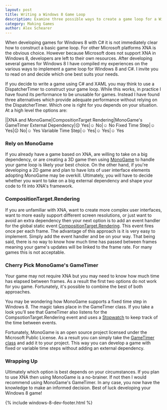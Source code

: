 ```yaml
---
layout: post
title: Writing a Windows 8 Game Loop
description: Examine three possible ways to create a game loop for a Windows Store application.
category: Making Games
author: Alex Schearer
---
```


When developing games for Windows 8 with C# 
it is not immediately clear how to construct a basic game loop. For other Microsoft 
platforms XNA is the obvious choice. However because Microsoft does not support XNA 
in Windows 8, developers are left to their own resources. After developing several 
games for Windows 8 I have compiled my experiences on the various ways to implement 
a game loop for Windows 8 and C#. I invite you to read on and decide which one best 
suits your needs.

If you decide to write a game using C# and XAML you may think to use a DispatcherTimer 
to construct your game loop. While this works, in practice I have found its performance 
to be unusable for games. Instead I have found three alternatives which provide adequate 
performance without relying on the DispatcherTimer. Which one is right for you depends 
on your situation. At a high level the options are:

||XNA and MonoGame|CompositionTarget Rendering|MonoGame's GameTimer
External Dependency|&#9785; Yes|&#9786; No|&#9786; No
Fixed Time Step|&#9786; Yes|&#9785; No|&#9786; Yes
Variable Time Step|&#9786; Yes|&#9786; Yes|&#9786; Yes

### Rely on MonoGame
If you already have a game based on XNA, are willing to take on a big dependency, 
or are creating a 3D game then using [MonoGame][1]
to handle your game loop is likely your best choice. On the other hand, if you're 
developing a 2D game and plan to have lots of user interface elements adopting 
MonoGame may be overkill. Ultimately, you will have to decide whether you want to take 
on a big external dependency and shape your code to fit into XNA's framework.

### CompositionTarget.Rendering
If you are unfamiliar with XNA, want to create more complex user interfaces, want 
to more easily support different screen resolutions, or just want to avoid an extra 
dependency then your next option is to add an event handler for the global static event 
[CompositionTarget.Rendering][2]. 
This event fires once per each frame. The advantage of this approach is it is very easy 
to implement. Simply add the event handler and be on your way. That being said, there 
is no way to know how much time has passed between frames meaning your game's updates 
will be linked to the frame rate. For many games this is not acceptable.

### Cherry Pick MonoGame's GameTimer
Your game may not require XNA but you may need to know how much time has elapsed 
between frames. As a result the first two options do not work for you game. 
Fortunately, it's possible to combine the best of both approaches.

You may be wondering how MonoGame supports a fixed time step in Windows 8. The 
magic takes place in the GameTimer class. If you take a look you’ll see that 
GameTimer also listens for the CompsotionTarget.Rendering event and uses a 
[Stopwatch][3] to keep track of the time between events.

Fortunately, MonoGame is an open source project licensed under the Microsoft 
Public License. As a result you can simply take the [GameTimer class][4] 
and add it to your project. This way you can develop a game with fixed or variable 
time steps without adding an external dependency.

### Wrapping Up
Ultimately which option is best depends on your circumstances. If you plan to use XNA 
then using MonoGame is a no-brainer. If not then I would recommend using MonoGame's 
GameTimer. In any case, you now have the knowledge to make an informed decision. Best 
of luck developing your Windows 8 game!

{% include windows-8-dev-footer.html %}
                            
[1]:http://www.monogame.net/
[2]: http://msdn.microsoft.com/en-us/library/system.windows.media.compositiontarget.rendering.aspx
[3]: http://msdn.microsoft.com/en-us/library/system.diagnostics.stopwatch.aspx
[4]: https://github.com/mono/MonoGame/blob/develop/MonoGame.Framework/GameTimer.cs